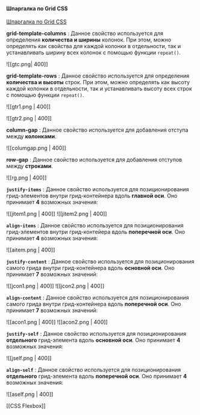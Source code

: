 #### Шпаргалка по Grid CSS
[Шпаргалка по Grid CSS](https://tpverstak.ru/grid/)

**grid-template-columns**
	: Данное свойство используется для определения **количества и ширины** колонок. При этом, можно определять как свойства для каждой колонки в отдельности, так и устанавливать ширину всех колонок с помощью функции `repeat()`.

![[gtc.png| 400]]

**grid-template-rows**
	: Данное свойство используется для определения **количества и высоты** строк. При этом, можно определять как высоту каждой колонки в отдельности, так и устанавливать высоту всех строк с помощью функции `repeat()`.

![[gtr1.png | 400]]

![[gtr2.png | 400]]

**column-gap**
	: Данное свойство используется для добавления отступа между **колонками**.


![[columgap.png | 400]]

**row-gap**
	: Данное свойство используется для добавления отступов между **строками**.

![[rg.png | 400]]

**`justify-items`**
	: Данное свойство используется для позиционирования грид-элементов внутри грид-контейнера вдоль **главной оси**. Оно принимает **4** возможных значения:

![[jitem1.png | 400]]
![[jitem2.png | 400]]

**`align-items`**
	: Данное свойство используется для позиционирования грид-элементов внутри грид-контейера вдоль **поперечной оси**. Оно принимает **4** возможных значения:

![[aitem.png | 400]]

**`justify-content`**
	: Данное свойство используется для позиционирования самого грида внутри грид-контейнера вдоль **основной оси**. Оно принимает **7** возможных значений:

![[jcon1.png | 400]]
![[jcon2.png | 400]]

**`align-content`**
	: Данное свойство используется для позиционирования самого грида внутри грид-контейнера вдоль **поперечной оси**. Оно принимает **7** возможных значений:

![[acon1.png | 400]]
![[acon2.png | 400]]

**`justify-self`**
	: Данное свойство используется для позиционирования **отдельного** грид-элемента вдоль **основной оси**. Оно принимает **4** возможных значения:

![[jself.png | 400]]

**`align-self`**
	: Данное свойство используется для позиционирования **отдельного** грид-элемента вдоль **поперечной оси**. Оно принимает **4** возможных значения:

![[aself.png | 400]]
























[[CSS Flexbox]]
